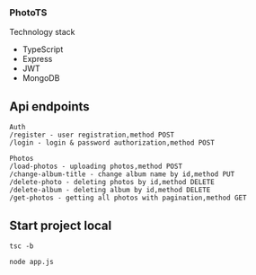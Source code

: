 ### PhotoTS
Technology stack
- TypeScript
- Express
- JWT
- MongoDB


## Api endpoints

```
Auth
/register - user registration,method POST
/login - login & password authorization,method POST

Photos
/load-photos - uploading photos,method POST
/change-album-title - change album name by id,method PUT
/delete-photo - deleting photos by id,method DELETE
/delete-album - deleting album by id,method DELETE
/get-photos - getting all photos with pagination,method GET
```

<h2>Start project local</h2>

```
tsc -b

node app.js
```
